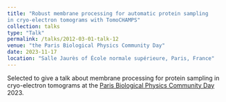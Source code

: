 ```yaml
---
title: "Robust membrane processing for automatic protein sampling
in cryo-electron tomograms with TomoCHAMPS"
collection: talks
type: "Talk"
permalink: /talks/2012-03-01-talk-12
venue: "the Paris Biological Physics Community Day"
date: 2023-11-17
location: "Salle Jaurès of École normale supérieure, Paris, France"
---
```


Selected to give a talk about membrane processing for protein sampling in cryo-electron tomograms at the [Paris Biological Physics Community Day](https://www.phys.ens.fr/parisyoung/2023.html) 2023.
